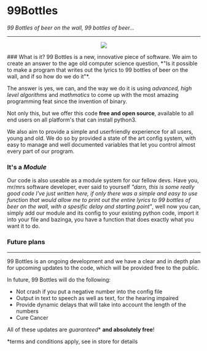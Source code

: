 # 99Bottles
*99 Bottles of beer on the wall, 99 bottles of beer...*

---  
<p align="center">
  <img src="http://i.imgur.com/NF55NBg.gif"/>
</p>  
### What is it?
99 Bottles is a new, innovative piece of software. We aim to create an answer to the age old computer science question, *"Is it possible to make a program that writes out the lyrics to 99 bottles of beer on the wall, and if so how do we do it"*. 

The answer is yes, we can, and the way we do it is using *advanced, high level algorithms* and *mathmatics* to come up with the most amazing programming feat since the invention of binary.

Not only this, but we offer this code **free and open source**, available to all end users on all platform's that can install python3.

We also aim to provide a simple and userfriendly experience for all users, young and old. We do so by provided a state of the art config system, with easy to manage and well documented variables that let you control almost every part of our program.

### It's a *Module*
Our code is also useable as a module system for our fellow devs. Have you, mr/mrs software developer, ever said to yourself *"darn, this is some really good code I've just written here, if only there was a simple and easy to use function that would allow me to print out the entire lyrics to 99 bottles of beer on the wall, with a spesific delay and starting point"*, well now you can, simply add our module and its config to your existing python code, import it into your file and bazinga, you have a function that does exactly what you want it to do.

### Future plans
---

99 Bottles is an ongoing development and we have a clear and in depth plan for upcoming updates to the code, which will be provided free to the public.

In future, 99 Bottles will do the following:

* Not crash if you put a negative number into the config file
* Output in text to speech as well as text, for the hearing impaired
* Provide dynamic delays that will take into account the length of the numbers
* Cure Cancer

All of these updates are *guaranteed** **and absolutely free**!


*terms and conditions apply, see in store for details
